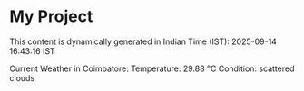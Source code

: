 # My Project

This content is dynamically generated in Indian Time (IST): 2025-09-14 16:43:16 IST


Current Weather in Coimbatore:
Temperature: 29.88 °C
Condition: scattered clouds
